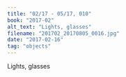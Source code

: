```yaml
---
title: "02/17 - 05/17, 010"
book: "2017-02"
alt_text: "Lights, glasses"
filename: "201702_20170805_0016.jpg"
date: "2017-02-16"
tag: "objects"
---
```

Lights, glasses
